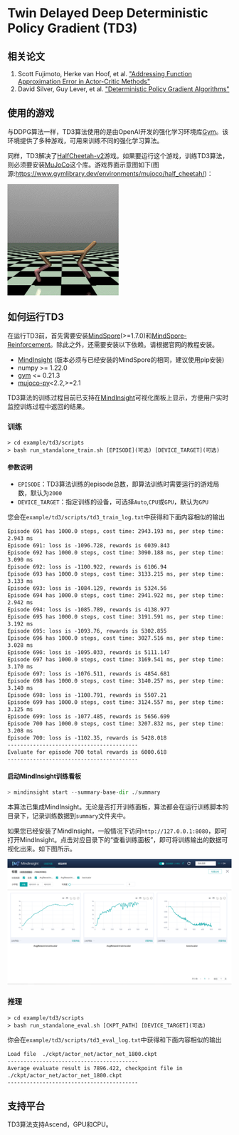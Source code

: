 # Twin Delayed Deep Deterministic Policy Gradient (TD3)

## 相关论文

1. Scott Fujimoto, Herke van Hoof, et al. ["Addressing Function Approximation Error in Actor-Critic Methods"](https://arxiv.org/pdf/1802.09477.pdf)
1. David Silver, Guy Lever, et al. ["Deterministic Policy Gradient Algorithms"](https://proceedings.mlr.press/v32/silver14.pdf)

## 使用的游戏

与DDPG算法一样，TD3算法使用的是由OpenAI开发的强化学习环境库[Gym](https://github.com/openai/gym)。该环境提供了多种游戏，可用来训练不同的强化学习算法。

同样，TD3解决了[HalfCheetah-v2](https://www.gymlibrary.ml/environments/mujoco/half_cheetah/)游戏。如果要运行这个游戏，训练TD3算法，则必须要安装[MuJoCo](https://github.com/openai/mujoco-py)这个库。游戏界面示意图如下(图源:https://www.gymlibrary.dev/environments/mujoco/half_cheetah/)：

<img src="./img/half_cheetah.gif" alt="half_cheetah" style="zoom:50%;" />

## 如何运行TD3

在运行TD3前，首先需要安装[MindSpore](https://www.mindspore.cn/install)(>=1.7.0)和[MindSpore-Reinforcement](https://mindspore.cn/reinforcement/docs/zh-CN/r0.5/reinforcement_install.html)。除此之外，还需要安装以下依赖。请根据官网的教程安装。

- [MindInsight](https://mindspore.cn/mindinsight/docs/zh-CN/r1.8/mindinsight_install.html) (版本必须与已经安装的MindSpore的相同，建议使用pip安装)
- numpy >= 1.22.0
- [gym](https://github.com/openai/gym) <= 0.21.3
- [mujoco-py](https://github.com/openai/mujoco-py)<2.2,>=2.1

TD3算法的训练过程目前已支持在[MindInsight](https://mindspore.cn/mindinsight/docs/zh-CN/r1.8/index.html)可视化面板上显示，方便用户实时监控训练过程中返回的结果。

### 训练

```shell
> cd example/td3/scripts
> bash run_standalone_train.sh [EPISODE](可选) [DEVICE_TARGET](可选)
```

#### 参数说明

- `EPISODE`：TD3算法训练的episode总数，即算法训练时需要运行的游戏局数，默认为`2000`
- `DEVICE_TARGET`：指定训练的设备，可选择`Auto`,`CPU`或`GPU`，默认为`GPU`

您会在`example/td3/scripts/td3_train_log.txt`中获得和下面内容相似的输出

```shell
Episode 691 has 1000.0 steps, cost time: 2943.193 ms, per step time: 2.943 ms
Episode 691: loss is -1096.728, rewards is 6039.843
Episode 692 has 1000.0 steps, cost time: 3090.188 ms, per step time: 3.090 ms
Episode 692: loss is -1100.922, rewards is 6106.94
Episode 693 has 1000.0 steps, cost time: 3133.215 ms, per step time: 3.133 ms
Episode 693: loss is -1084.129, rewards is 5324.56
Episode 694 has 1000.0 steps, cost time: 2941.922 ms, per step time: 2.942 ms
Episode 694: loss is -1085.789, rewards is 4138.977
Episode 695 has 1000.0 steps, cost time: 3191.591 ms, per step time: 3.192 ms
Episode 695: loss is -1093.76, rewards is 5302.855
Episode 696 has 1000.0 steps, cost time: 3027.516 ms, per step time: 3.028 ms
Episode 696: loss is -1095.033, rewards is 5111.147
Episode 697 has 1000.0 steps, cost time: 3169.541 ms, per step time: 3.170 ms
Episode 697: loss is -1076.511, rewards is 4854.681
Episode 698 has 1000.0 steps, cost time: 3140.257 ms, per step time: 3.140 ms
Episode 698: loss is -1108.791, rewards is 5507.21
Episode 699 has 1000.0 steps, cost time: 3124.557 ms, per step time: 3.125 ms
Episode 699: loss is -1077.485, rewards is 5656.699
Episode 700 has 1000.0 steps, cost time: 3207.832 ms, per step time: 3.208 ms
Episode 700: loss is -1102.35, rewards is 5428.018
-----------------------------------------
Evaluate for episode 700 total rewards is 6000.618
-----------------------------------------
```

#### 启动MindInsight训练看板

```python
> mindinsight start --summary-base-dir ./summary
```

本算法已集成MindInsight。无论是否打开训练面板，算法都会在运行训练脚本的目录下，记录训练数据到`summary`文件夹中。

如果您已经安装了MindInsight，一般情况下访问`http://127.0.0.1:8080`，即可打开MindInsight。点击对应目录下的“查看训练面板”，即可将训练输出的数据可视化出来。如下图所示。

![zh_light](./img/example_summary_zh.png)

### 推理

```shell
> cd example/td3/scripts
> bash run_standalone_eval.sh [CKPT_PATH] [DEVICE_TARGET](可选)
```

你会在`example/td3/scripts/td3_eval_log.txt`中获得和下面内容相似的输出

```shell
Load file  ./ckpt/actor_net/actor_net_1800.ckpt
-----------------------------------------
Average evaluate result is 7896.422, checkpoint file in ./ckpt/actor_net/actor_net_1800.ckpt
-----------------------------------------
```

## 支持平台

TD3算法支持Ascend，GPU和CPU。
